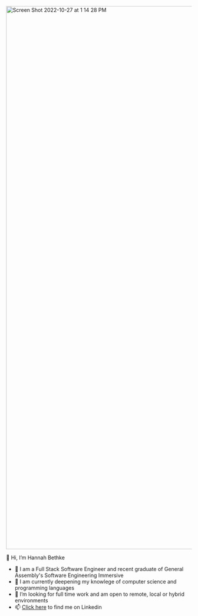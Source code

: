 
<img width="1470" alt="Screen Shot 2022-10-27 at 1 14 28 PM" src="https://user-images.githubusercontent.com/100505682/198378653-01e26707-632d-45c3-a7d1-f01c0b3abb11.png">



👋 Hi, I’m Hannah Bethke
  - 👀 I am a Full Stack Software Engineer and recent graduate of General Assembly's Software Engineering Immersive
  - 🌱 I am currently deepening my knowlege of computer science and programming languages
  - 💞️ I’m looking for full time work and am open to remote, local or hybrid environments
  - 📫 [Click here](https://www.linkedin.com/in/hannah-bethke/) to find me on Linkedin

<!---
hannahbethke/hannahbethke is a ✨ special ✨ repository because its `README.md` (this file) appears on your GitHub profile.
You can click the Preview link to take a look at your changes.
--->
